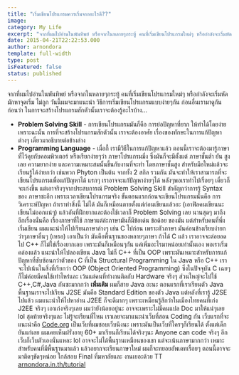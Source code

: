 ```yaml
---
title: "เริ่มเขียนโปรแกรมควรเริ่มจากอะไรดี??"
image:
category: My Life
excerpt: "จากที่ผมไปอ่านในพันทิพย์ หรือจากในหลายๆกระทู้ คนที่เริ่มเขียนโปรแกรมใหม่ๆ หรือกำลังจะเริ่มหัดมักหาจุดเริ่ม ไม่ถูก"
date: 2015-04-21T22:22:53.000
author: arnondora
template: full-width
type: post
isFeatured: false
status: published
---
```


จากที่ผมไปอ่านในพันทิพย์ หรือจากในหลายๆกระทู้ คนที่เริ่มเขียนโปรแกรมใหม่ๆ หรือกำลังจะเริ่มหัดมักหาจุดเริ่ม ไม่ถูก วันนี้ผมจะมาแนะนำ วิธีการเริ่มเขียนโปรแกรมแบบง่ายๆกัน
ก่อนอื่นเรามาดูกันก่อนว่า ในการจะสร้างโปรแกรมสักตัวนั้นเราจะต้องรู้อะไรบ้าง...

* **Problem Solving Skill** - การเขียนโปรแกรมมันก็คือ การย่อปัญหาที่ยาก ให้ทำได้โดยง่าย เพราะฉะนั้น การที่จะสร้างโปรแกรมสักตัวนั้น เราจะต้องอาศัย เรื่องของทักษะในการแก้ปัญหาต่างๆ เดี๋ยวมาอธิบายต่อข้างล่าง
* **Programming Language** - เมื่อกี้ เรามีวิธีในการแก้ปัญหาแล้ว ตอนนี้เราจะต้องมารู้ภาษาที่ไว้คุยกับคอมพิวเตอร์ หรือเรียกง่ายๆว่า ภาษาโปรแกรมมิ่ง ซึ่งมันก็จะมีตั้งแต่ ภาษาชั้นต่ำ ยัน สูงเลย ความยากง่าย และความเหมาะสมนั้นขึ้นกับงานที่จะทำ โดยภาษาชั้นสูง สำหรับมือใหม่แล้วจะ เรียนรู้ได้ง่ายกว่า เช่นพวก Phyton เป็นต้น
จากทั้ง 2 สกิล รวมกัน มันจะทำให้เราสามารถที่จะเขียนโปรแกรมเพื่อแก้ปัญหาได้ แรกๆ เราอาจจะแก้ปัญหาง่ายๆได้ หลังๆพอเราทำไปเรื่อยๆ เดี๋ยวก็จะเก่งขึ้น แต่เอาจริงๆจากประสบการณ์ Problem Solving Skill สำคัญกว่าการรู้ Syntax ของ ภาษาซะอีก เพราะเวลาเขียนโปรแกรมจริง ขั้นตอนแรกก่อนจะเขียนโปรแกรมนั่นคือ การวิเคราะห์ปัญหา ถ้าเราทำสิ่งนี้ ไม่ได้ มันก็เหมือนตายตั้งแต่ก่อนเขียนแล้วอะ (เอาฟิลคนเขียนนะ เขียนไม่ออกแน่ๆ) แล้วอันที่ฝึกยากและต้องใช้เวลาก็ Problem Solving เลย นานสุดๆ
มาถึงอีกเรื่องนั่นคือ เรื่องภาษาที่ใช้ ภาษาแต่ล่ะภาษามันก็มีข้อเด่น ข้อด้อย ของมัน แต่สำหรับคนที่พึ่งเริ่มเขียน ผมแนะนำให้ไปเรียนภาษาล่างๆ เช่น C ไปก่อน เพราะตัวภาษา มันค่อนข้างเรียบง่ายกว่าๆภาษาอื่นๆ (เหรอ) เอาเป็นว่า มันคือพื้นฐานของหลายๆภาษา ถ้าได้ C แล้ว เราอาจจะต่อยอดไป C++ ก็ไม่ใช่เรื่องยากเลย เพราะมันก็เหมือนๆกัน แค่เพิ่มอะไรมาหน่อยเท่านั้นเอง พอเราเริ่มคล่องแล้ว แนะนำให้ไปลองเขียน Java ไม่ก็ C++ ที่เป็น OOP เพราะมันเหมาะสำหรับการแก้ปัญหาที่ซับซ้อนกว่าตัวของ C ที่เป็น Structural Programming ใน Java หรือ C++ เราจะไปเน้นในสิ่งที่เรียกว่า OOP (Object Oriented Programming)
ซึ่งในปัจจุบัน C เฉยๆก็ไม่ค่อยมีคนใช้เท่าไหร่และ เว้นแต่คนที่ทำงานติดกับ Hardware จริงๆ ส่วนใหญ่จะไปใช้ C++,C\#,Java กันซะมากกว่า
**เพิ่มเติม** ผมก็สาย Java อะนะ ตอนแรกที่เราเรียนตัว Java พื้นฐานเราจะไปเรียน J2SE มันคือ Standard Edition ของตัว Java แต่หลังที่เรารู้ J2SE ไปแล้ว ผมแนะนำให้ไปหาอ่าน J2EE ก็จะดีมากๆ เพราะเหมือนรู้สึกว่าในเมืองไทยคนที่เก่ง J2EE จริงๆ เอาเก่งจริงๆเลย ผมว่ายังน้อยอยู่นะ อาจจะเพราะไม่มีคนแปล Doc มาให้แน่ๆเลย lol
สุดท้ายจริงๆและ ไม่รู้จะเรียนที่ไหน เราเลยจะมาแนะนำเว็บที่สอน Coding กัน
เว็บแรกที่จะแนะนำคือ [Code.org][0] เป็นเว็บที่ผมชอบเว็บนึงนะ เพราะมันเป็นเว็บที่ใครๆก็เรียนได้ ตั้งแต่เด็กยันแก่เลย ผมเคยเห็นฝรั่งอายุ 60+ มาเรียนก็เรียนได้จริงๆนะ Anyone can code จริงๆ
อีกเว็บก็เว็บตัวเองนั่นแหละ lol อาจจะไม่ได้พื้นฐานเหมือนของเขา แต่จะเน้นภาษามากกว่า เหมาะสำหรับคนที่มีพื้นฐานมาแล้ว แล้วอยากจะเรียนภาษาใหม่ ผมก็จะทยอยอัพเดทเรื่อยๆ ตอนนี้อาจจะมาติดๆขัดๆหน่อย ใกล้สอบ Final ที่มหาลัยและ งานเยอะด้วย TT [arnondora.in.th/tutorial][1]

[0]: http://www.code.org
[1]: http://www.arnondora.in.th/tutorial/ "Tutorial"
